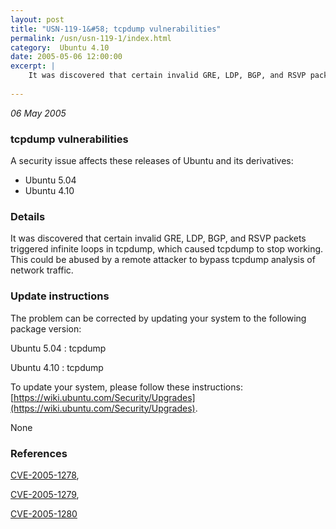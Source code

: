 ```yaml
---
layout: post
title: "USN-119-1&#58; tcpdump vulnerabilities"
permalink: /usn/usn-119-1/index.html
category:  Ubuntu 4.10
date: 2005-05-06 12:00:00
excerpt: |
    It was discovered that certain invalid GRE, LDP, BGP, and RSVP packets triggered infinite loops in tcpdump, which caused tcpdump to stop working. This could be abused by a remote attacker to bypass tcpdump analysis of network traffic.
    
--- 
```

 
 

*06 May 2005*

### tcpdump vulnerabilities

A security issue affects these releases of Ubuntu and its derivatives:

* Ubuntu 5.04
* Ubuntu 4.10

### Details

It was discovered that certain invalid GRE, LDP, BGP, and RSVP packets triggered infinite loops in tcpdump, which caused tcpdump to stop working. This could be abused by a remote attacker to bypass tcpdump analysis of network traffic.

### Update instructions

The problem can be corrected by updating your system to the following package version:

Ubuntu 5.04
 : tcpdump 

Ubuntu 4.10
 : tcpdump 

To update your system, please follow these instructions: [https://wiki.ubuntu.com/Security/Upgrades](https://wiki.ubuntu.com/Security/Upgrades).

None

### References

 
 [CVE-2005-1278](http://people.ubuntu.com/~ubuntu-security/cve/CVE-2005-1278), 

 [CVE-2005-1279](http://people.ubuntu.com/~ubuntu-security/cve/CVE-2005-1279), 

 [CVE-2005-1280](http://people.ubuntu.com/~ubuntu-security/cve/CVE-2005-1280)
 

